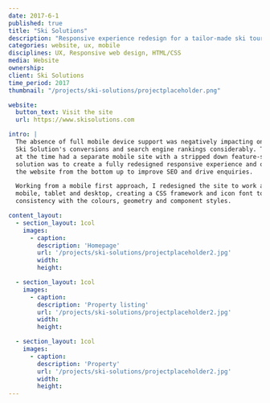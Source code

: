 ```yaml
---
date: 2017-6-1
published: true
title: "Ski Solutions"
description: "Responsive experience redesign for a tailor-made ski tour operator"
categories: website, ux, mobile
disciplines: UX, Responsive web design, HTML/CSS
media: Website
ownership:
client: Ski Solutions
time_period: 2017
thumbnail: "/projects/ski-solutions/projectplaceholder.png"

website:
  button_text: Visit the site
  url: https://www.skisolutions.com

intro: |
  The absence of full mobile device support was negatively impacting on
  Ski Solution's conversions and search engine rankings considerably. The site
  at the time had a separate mobile site with a stripped down feature-set. The
  solution was to create a fully redesigned responsive experience and optimise
  the website from the bottom up to improve SEO and drive enquiries.

  Working from a mobile first approach, I redesigned the site to work across
  mobile, tablet and desktop, creating a CSS framework and icon font to maintain
  consistency with the colours, geometry and component styles.

content_layout:
  - section_layout: 1col
    images:
      - caption:
        description: 'Homepage'
        url: '/projects/ski-solutions/projectplaceholder2.jpg'
        width:
        height:

  - section_layout: 1col
    images:
      - caption:
        description: 'Property listing'
        url: '/projects/ski-solutions/projectplaceholder2.jpg'
        width:
        height:

  - section_layout: 1col
    images:
      - caption:
        description: 'Property'
        url: '/projects/ski-solutions/projectplaceholder2.jpg'
        width:
        height:
---
```

